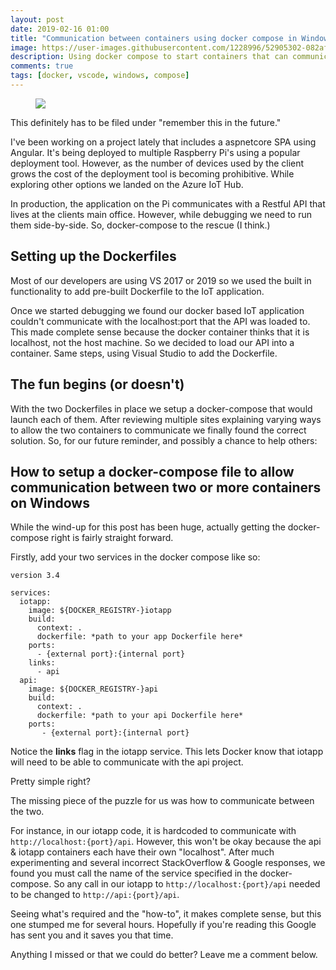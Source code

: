 ```yaml
---
layout: post
date: 2019-02-16 01:00
title: "Communication between containers using docker compose in Windows"
image: https://user-images.githubusercontent.com/1228996/52905302-082afd00-31fe-11e9-9f0d-e1e02f2e58e9.png
description: Using docker compose to start containers that can communicate with one another in Windows
comments: true
tags: [docker, vscode, windows, compose]
---
```


<figure>
  <img src="https://user-images.githubusercontent.com/1228996/52905302-082afd00-31fe-11e9-9f0d-e1e02f2e58e9.png">
</figure>

This definitely has to be filed under "remember this in the future."  

I've been working on a project lately that includes a aspnetcore SPA using Angular.  It's being deployed to multiple Raspberry Pi's using a popular deployment tool.   However, as the number of devices used by the client grows the cost of the deployment tool is becoming prohibitive.  While exploring other options we landed on the Azure IoT Hub. 

In production, the application on the Pi communicates with a Restful API that lives at the clients main office.  However, while debugging we need to run them side-by-side.  So, docker-compose to the rescue (I think.)

<!--more-->

## Setting up the Dockerfiles

Most of our developers are using VS 2017 or 2019 so we used the built in functionality to add pre-built Dockerfile to the IoT application.

Once we started debugging we found our docker based IoT application couldn't communicate with the localhost:port that the API was loaded to.  This made complete sense because the docker container thinks that it is localhost, not the host machine.  So we decided to load our API into a container.  Same steps, using Visual Studio to add the Dockerfile.

## The fun begins (or doesn't)

With the two Dockerfiles in place we setup a docker-compose that would launch each of them.  After reviewing multiple sites explaining varying ways to allow the two containers to communicate we finally found the correct solution.  So, for our future reminder, and possibly a chance to help others:

## How to setup a docker-compose file to allow communication between two or more containers on Windows

While the wind-up for this post has been huge, actually getting the docker-compose right is fairly straight forward.

Firstly, add your two services in the docker compose like so:

``` YML
version 3.4

services:
  iotapp:
    image: ${DOCKER_REGISTRY-}iotapp
    build:
      context: .
      dockerfile: *path to your app Dockerfile here*
    ports:
      - {external port}:{internal port}
    links:
      - api
  api:
    image: ${DOCKER_REGISTRY-}api
    build:
      context: .
      dockerfile: *path to your api Dockerfile here*
    ports:
       - {external port}:{internal port}
```

Notice the **links** flag in the iotapp service.  This lets Docker know that iotapp will need to be able to communicate with the api project.

Pretty simple right?

The missing piece of the puzzle for us was how to communicate between the two. 

For instance, in our iotapp code, it is hardcoded to communicate with `http://localhost:{port}/api`.  However, this won't be okay because the api & iotapp containers each have their own "localhost".  After much experimenting and several incorrect StackOverflow &amp; Google responses, we found you must call the name of the service specified in the docker-compose.  So any call in our iotapp to `http://localhost:{port}/api` needed to be changed to `http://api:{port}/api`.

Seeing what's required and the "how-to", it makes complete sense, but this one stumped me for several hours.  Hopefully if you're reading this Google has sent you and it saves you that time.

Anything I missed or that we could do better?  Leave me a comment below.
